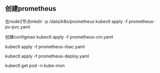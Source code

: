 ## 创建prometheus

在node2节点mkdir -p /data/k8s/prometheus
kubectl apply -f prometheus-pv-pvc.yaml

创建configmao kubectl apply -f prometheus-cm.yaml

kubectl apply -f prometheus-rbac.yaml

kubectl apply -f prometheus-deploy.yaml

kubectl get pod -n kube-mon

